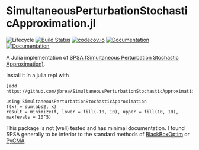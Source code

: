 # SimultaneousPerturbationStochasticApproximation.jl

![Lifecycle](https://img.shields.io/badge/lifecycle-experimental-orange.svg)<!--
![Lifecycle](https://img.shields.io/badge/lifecycle-maturing-blue.svg)
![Lifecycle](https://img.shields.io/badge/lifecycle-stable-green.svg)
![Lifecycle](https://img.shields.io/badge/lifecycle-retired-orange.svg)
![Lifecycle](https://img.shields.io/badge/lifecycle-archived-red.svg)
![Lifecycle](https://img.shields.io/badge/lifecycle-dormant-blue.svg) -->
[![Build Status](https://travis-ci.com/jbrea/SimultaneousPerturbationStochasticApproximation.jl.svg?branch=master)](https://travis-ci.com/jbrea/SimultaneousPerturbationStochasticApproximation.jl)
[![codecov.io](http://codecov.io/github/jbrea/SimultaneousPerturbationStochasticApproximation.jl/coverage.svg?branch=master)](http://codecov.io/github/jbrea/SimultaneousPerturbationStochasticApproximation.jl?branch=master)
[![Documentation](https://img.shields.io/badge/docs-stable-blue.svg)](https://jbrea.github.io/SimultaneousPerturbationStochasticApproximation.jl/stable)
[![Documentation](https://img.shields.io/badge/docs-master-blue.svg)](https://jbrea.github.io/SimultaneousPerturbationStochasticApproximation.jl/dev)

A Julia implementation of [SPSA (Simultaneous Perturbation Stochastic Approximation)](https://www.jhuapl.edu/SPSA/).

Install it in a julia repl with
```
]add https://github.com/jbrea/SimultaneousPerturbationStochasticApproximation.jl
```

```@example
using SimultaneousPerturbationStochasticApproximation
f(x) = sum(abs2, x)
result = minimize(f, lower = fill(-10, 10), upper = fill(10, 10), maxfevals = 10^5)
```

This package is not (well) tested and has minimal documentation. I found SPSA generally
to be inferior to the standard methods of [BlackBoxOptim](https://github.com/robertfeldt/BlackBoxOptim.jl)
or [PyCMA](https://github.com/jbrea/PyCMA.jl).

